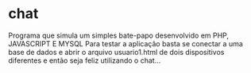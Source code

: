 # chat
Programa que simula um simples bate-papo desenvolvido em PHP, JAVASCRIPT E MYSQL
Para testar a aplicação basta se conectar a uma base de dados e abrir o arquivo usuario1.html 
de dois dispositivos diferentes e então seja feliz utilizando o chat...
